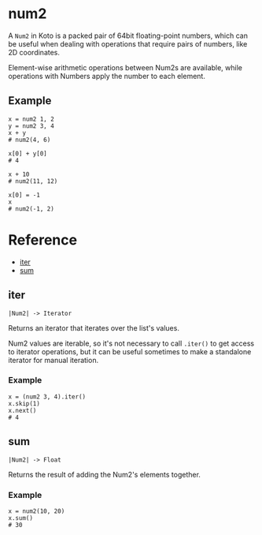 # num2

A `Num2` in Koto is a packed pair of 64bit floating-point numbers,
which can be useful when dealing with operations that require pairs of numbers,
like 2D coordinates.

Element-wise arithmetic operations between Num2s are available,
while operations with Numbers apply the number to each element.

## Example

```koto
x = num2 1, 2
y = num2 3, 4
x + y
# num2(4, 6)

x[0] + y[0]
# 4

x + 10
# num2(11, 12)

x[0] = -1
x
# num2(-1, 2)
```

# Reference

- [iter](#iter)
- [sum](#sum)

## iter

`|Num2| -> Iterator`

Returns an iterator that iterates over the list's values.

Num2 values are iterable, so it's not necessary to call `.iter()` to get access
to iterator operations, but it can be useful sometimes to make a standalone
iterator for manual iteration.

### Example

```koto
x = (num2 3, 4).iter()
x.skip(1)
x.next()
# 4
```

## sum

`|Num2| -> Float`

Returns the result of adding the Num2's elements together.

### Example

```koto
x = num2(10, 20)
x.sum()
# 30
```
